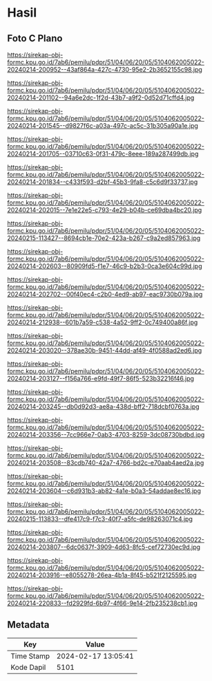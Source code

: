 # Hasil

## Foto C Plano

https://sirekap-obj-formc.kpu.go.id/7ab6/pemilu/pdpr/51/04/06/20/05/5104062005022-20240214-200952--43af864a-427c-4730-95e2-2b3652155c98.jpg

https://sirekap-obj-formc.kpu.go.id/7ab6/pemilu/pdpr/51/04/06/20/05/5104062005022-20240214-201102--94a6e2dc-1f2d-43b7-a9f2-0d52d71cffd4.jpg

https://sirekap-obj-formc.kpu.go.id/7ab6/pemilu/pdpr/51/04/06/20/05/5104062005022-20240214-201545--d9827f6c-a03a-497c-ac5c-31b305a90a1e.jpg

https://sirekap-obj-formc.kpu.go.id/7ab6/pemilu/pdpr/51/04/06/20/05/5104062005022-20240214-201705--03710c63-0f31-479c-8eee-189a287499db.jpg

https://sirekap-obj-formc.kpu.go.id/7ab6/pemilu/pdpr/51/04/06/20/05/5104062005022-20240214-201834--c433f593-d2bf-45b3-9fa8-c5c6d9f33737.jpg

https://sirekap-obj-formc.kpu.go.id/7ab6/pemilu/pdpr/51/04/06/20/05/5104062005022-20240214-202015--7e1e22e5-c793-4e29-b04b-ce69dba4bc20.jpg

https://sirekap-obj-formc.kpu.go.id/7ab6/pemilu/pdpr/51/04/06/20/05/5104062005022-20240215-113427--8694cb1e-70e2-423a-b267-c9a2ed857963.jpg

https://sirekap-obj-formc.kpu.go.id/7ab6/pemilu/pdpr/51/04/06/20/05/5104062005022-20240214-202603--80909fd5-f1e7-46c9-b2b3-0ca3e604c99d.jpg

https://sirekap-obj-formc.kpu.go.id/7ab6/pemilu/pdpr/51/04/06/20/05/5104062005022-20240214-202702--00f40ec4-c2b0-4ed9-ab97-eac9730b079a.jpg

https://sirekap-obj-formc.kpu.go.id/7ab6/pemilu/pdpr/51/04/06/20/05/5104062005022-20240214-212938--601b7a59-c538-4a52-9ff2-0c749400a86f.jpg

https://sirekap-obj-formc.kpu.go.id/7ab6/pemilu/pdpr/51/04/06/20/05/5104062005022-20240214-203020--378ae30b-9451-44dd-af49-4f0588ad2ed6.jpg

https://sirekap-obj-formc.kpu.go.id/7ab6/pemilu/pdpr/51/04/06/20/05/5104062005022-20240214-203127--f156a766-e9fd-49f7-86f5-523b32216f46.jpg

https://sirekap-obj-formc.kpu.go.id/7ab6/pemilu/pdpr/51/04/06/20/05/5104062005022-20240214-203245--db0d92d3-ae8a-438d-bff2-718dcbf0763a.jpg

https://sirekap-obj-formc.kpu.go.id/7ab6/pemilu/pdpr/51/04/06/20/05/5104062005022-20240214-203356--7cc966e7-0ab3-4703-8259-3dc08730bdbd.jpg

https://sirekap-obj-formc.kpu.go.id/7ab6/pemilu/pdpr/51/04/06/20/05/5104062005022-20240214-203508--83cdb740-42a7-4766-bd2c-e70aab4aed2a.jpg

https://sirekap-obj-formc.kpu.go.id/7ab6/pemilu/pdpr/51/04/06/20/05/5104062005022-20240214-203604--c6d931b3-ab82-4a1e-b0a3-54addae8ec16.jpg

https://sirekap-obj-formc.kpu.go.id/7ab6/pemilu/pdpr/51/04/06/20/05/5104062005022-20240215-113833--dfe417c9-f7c3-40f7-a5fc-de98263071c4.jpg

https://sirekap-obj-formc.kpu.go.id/7ab6/pemilu/pdpr/51/04/06/20/05/5104062005022-20240214-203807--6dc0637f-3909-4d63-8fc5-cef72730ec9d.jpg

https://sirekap-obj-formc.kpu.go.id/7ab6/pemilu/pdpr/51/04/06/20/05/5104062005022-20240214-203916--e8055278-26ea-4b1a-8f45-b521f2125595.jpg

https://sirekap-obj-formc.kpu.go.id/7ab6/pemilu/pdpr/51/04/06/20/05/5104062005022-20240214-220833--fd2929fd-6b97-4f66-9e14-2fb235238cb1.jpg


## Metadata

| Key        | Value               |
| ---------- | ------------------- |
| Time Stamp | 2024-02-17 13:05:41 |
| Kode Dapil | 5101                |



